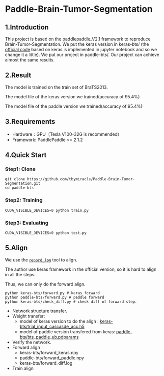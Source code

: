 # Paddle-Brain-Tumor-Segmentation

## 1.Introduction
This project is based on the paddlepaddle_V2.1 framework to reproduce Brain-Tumor-Segmentation. We put the keras version in keras-bts/ (the [official code](https://github.com/jadevaibhav/Brain-Tumor-Segmentation-using-Deep-Neural-networks) based on keras is implemented in jupyter notebook and so we change it a little). We put our project in paddle-bts/. Our project can achieve almost the same results. 
## 2.Result

The model is trained on the train set of BraTS2013.

The model file of the keras version we trained(accuracy of 95.4%)


The model file of the paddle version we trained(accuracy of 95.4%)




## 3.Requirements

 * Hardware：GPU（Tesla V100-32G is recommended）
 * Framework:  PaddlePaddle >= 2.1.2


## 4.Quick Start

### Step1: Clone

``` 
git clone https://github.com/tbymiracle/Paddle-Brain-Tumor-Segmentation.git
cd paddle-bts
``` 

### Step2: Training

```  
CUDA_VISIBLE_DEVICES=0 python train.py
```  
### Step3: Evaluating

```  
CUDA_VISIBLE_DEVICES=0 python test.py
```  

## 5.Align

We use the [`repord_log`](https://github.com/WenmuZhou/reprod_log) tool to align.

The author use keras framework in the official version, so it is hard to align in all the steps.

Thus, we can only do the forward align.

```  
python keras-bts/forward.py # keras forward
python paddle-bts/forward.py # paddle forward
python keras-bts/check_diff.py # check diff of forward step.
```  

        
* Network structure transfer.
* Weight transfer:
  * model of keras version to do the aligh : [keras-bts/trial_input_cascasde_acc.h5](https://github.com/tbymiracle/Paddle-Brain-Tumor-Segmentation/blob/main/keras-bts/trial_input_cascasde_acc.h5)
  * model of paddle version transfered from keras: [paddle-bts/bts_paddle_ub.pdparams](https://github.com/tbymiracle/Paddle-Brain-Tumor-Segmentation/blob/main/paddle-bts/bts_paddle_ub.pdparams) 
* Verify the network.
* Forward align
  * keras-bts/forward_keras.npy
  * paddle-bts/forward_paddle.npy
  * keras-bts/forward_diff.log
* Train align
